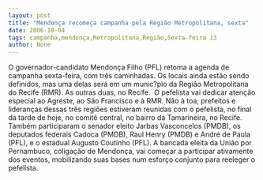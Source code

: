 ```yaml
---
layout: post
title: "Mendonça recomeça campanha pela Região Metropolitana, sexta"
date: 2006-10-04
tags: campanha,mendonça,Metropolitana,Região,Sexta-feira 13
author: None
---
```


O governador-candidato Mendonça Filho (PFL) retoma a agenda de campanha sexta-feira, com três caminhadas. Os locais ainda estão sendo definidos, mas uma delas será em um munic?pio da Região Metropolitana do Recife (RMR). As outras duas, no Recife.&nbsp;
O pefelista vai dedicar atenção especial ao Agreste, ao São Francisco e&nbsp;à RMR. Não à toa, prefeitos e lideranças dessas três regiões estiveram reunidas com o pefelista, no final da tarde de hoje, no comitê central, no bairro da Tamarineira, no Recife. 
Também participaram o senador eleito Jarbas Vasconcelos (PMDB), os deputados federais Cadoca (PMDB), Raul Henry (PMDB) e André de Paula (PFL), e o estadual Augusto Coutinho (PFL). 
A bancada eleita da União por Pernambuco, coligação de Mendonça, vai começar a participar ativamente dos eventos, mobilizando suas bases num esforço conjunto para reeleger o pefelista.  